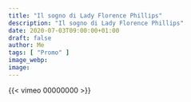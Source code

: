 ```yaml
---
title: "Il sogno di Lady Florence Phillips"
description: "Il sogno di Lady Florence Phillips"
date: 2020-07-03T09:00:00+01:00
draft: false
author: Me
tags: [ "Promo" ]
image_webp:
image:
---
```


{{< vimeo 00000000 >}}
